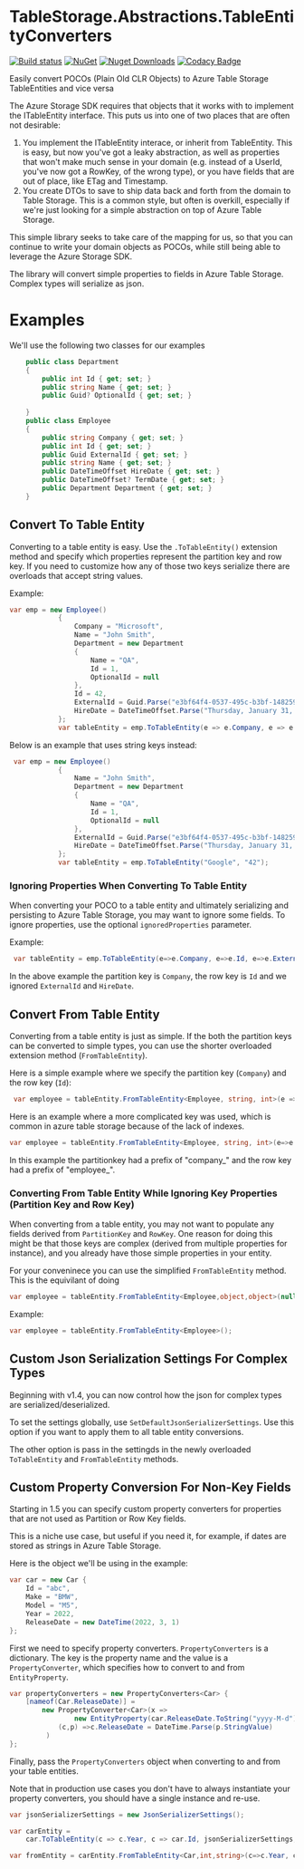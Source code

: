 # TableStorage.Abstractions.TableEntityConverters
[![Build status](https://ci.appveyor.com/api/projects/status/20rwpny4jfng24ws?svg=true)](https://ci.appveyor.com/project/giometrix/tablestorage-abstractions-tableentityconverters)
[![NuGet](https://img.shields.io/nuget/v/TableStorage.Abstractions.TableEntityConverters.svg)](https://www.nuget.org/packages/TableStorage.Abstractions.TableEntityConverters/)
[![Nuget Downloads](https://img.shields.io/nuget/dt/TableStorage.Abstractions.TableEntityConverters.svg?color=purple&logo=nuget)](https://www.nuget.org/packages/TableStorage.Abstractions.TableEntityConverters)
[![Codacy Badge](https://api.codacy.com/project/badge/Grade/1dc6fc21b5b84de0a059ad3b527f2136)](https://www.codacy.com/manual/giometrix/TableStorage.Abstractions.TableEntityConverters?utm_source=github.com&amp;utm_medium=referral&amp;utm_content=giometrix/TableStorage.Abstractions.TableEntityConverters&amp;utm_campaign=Badge_Grade)

Easily convert POCOs (Plain Old CLR Objects) to Azure Table Storage TableEntities and vice versa

The Azure Storage SDK requires that objects that it works with to implement the ITableEntity interface.  This puts us into one of two places that are often not desirable:

1. You implement the ITableEntity interace, or inherit from TableEntity.  This is easy, but now you've got a leaky abstraction, as well as properties that won't make much sense in your domain (e.g. instead of a UserId, you've now got a RowKey, of the wrong type), or you have fields that are out of place, like ETag and Timestamp.
2. You create DTOs to save to ship data back and forth from the domain to Table Storage.  This is a common style, but often is overkill, especially if we're just looking for a simple abstraction on top of Azure Table Storage.

This simple library seeks to take care of the mapping for us, so that you can continue to write your domain objects as POCOs, while still being able to leverage the Azure Storage SDK.

The library will convert simple properties to fields in Azure Table Storage.  Complex types will serialize as json.

Examples
========
We'll use the following two classes for our examples

```c#
    public class Department
    {
        public int Id { get; set; }
        public string Name { get; set; }
        public Guid? OptionalId { get; set; }
      
    }
    public class Employee
    {
        public string Company { get; set; }
        public int Id { get; set; }
        public Guid ExternalId { get; set; }
        public string Name { get; set; }
        public DateTimeOffset HireDate { get; set; }
        public DateTimeOffset? TermDate { get; set; }
        public Department Department { get; set; }
    }
```

## Convert To Table Entity
Converting to a table entity is easy.  Use the ``.ToTableEntity()`` extension method and specify which properties represent the partition key and row key.  If you need to customize how any of those two keys serialize there are overloads that accept string values.

Example:
```c#
var emp = new Employee()
            {
                Company = "Microsoft",
                Name = "John Smith",
                Department = new Department
                {
                    Name = "QA",
                    Id = 1,
                    OptionalId = null
                },
                Id = 42,
                ExternalId = Guid.Parse("e3bf64f4-0537-495c-b3bf-148259d7ed36"),
                HireDate = DateTimeOffset.Parse("Thursday, January 31, 2008")
            };
            var tableEntity = emp.ToTableEntity(e => e.Company, e => e.Id);
```

Below is an example that uses string keys instead:
```c#
 var emp = new Employee()
            {
                Name = "John Smith",
                Department = new Department
                {
                    Name = "QA",
                    Id = 1,
                    OptionalId = null
                },
                ExternalId = Guid.Parse("e3bf64f4-0537-495c-b3bf-148259d7ed36"),
                HireDate = DateTimeOffset.Parse("Thursday, January 31, 2008")
            };
            var tableEntity = emp.ToTableEntity("Google", "42");
```
### Ignoring Properties When Converting To Table Entity
When converting your POCO to a table entity and ultimately serializing and persisting to Azure Table Storage, you may want to ignore some fields.  To ignore properties, use the optional ```ignoredProperties``` parameter.

Example:
```c#
 var tableEntity = emp.ToTableEntity(e=>e.Company, e=>e.Id, e=>e.ExternalId, e=>e.HireDate);
```
In the above example the partition key is ```Company```, the row key is ```Id``` and we ignored ```ExternalId``` and ```HireDate```.

## Convert From Table Entity
Converting from a table entity is just as simple.  If the both the partition keys can be converted to simple types, you can use the shorter overloaded extension method (```FromTableEntity```).

Here is a simple example where we specify the partition key (```Company```) and the row key (```Id```):
```c#
 var employee = tableEntity.FromTableEntity<Employee, string, int>(e => e.Company, e => e.Id);
```

Here is an example where a more complicated key was used, which is common in azure table storage because of the lack of indexes.
```c#
var employee = tableEntity.FromTableEntity<Employee, string, int>(e=>e.Company, pk=>pk.Substring("company_".Length), e => e.Id, rk=>int.Parse(rk.Substring("employee_".Length)));
```
In this example the partitionkey had a prefix of "company_" and the row key had a prefix of "employee_".

### Converting From Table Entity While Ignoring Key Properties (Partition Key and Row Key)
When converting from a table entity, you may not want to populate any fields derived from `PartitionKey` and `RowKey`.  One reason for doing this might be that those keys are complex (derived from multiple properties for instance), and you already have those simple properties in your entity.

For your conveninece you can use the simplified `FromTableEntity` method.  This is the equivilant of doing 
```c#
var employee = tableEntity.FromTableEntity<Employee,object,object>(null, null, null, null);
```

Example:
```c#
var employee = tableEntity.FromTableEntity<Employee>();
```

## Custom Json Serialization Settings For Complex Types
Beginning with v1.4, you can now control how the json for complex types are serialized/deserialized.

To set the settings globally, use `SetDefaultJsonSerializerSettings`.  Use this option if you want to apply them to all table entity conversions.

The other option is pass in the settingds in the newly overloaded `ToTableEntity` and `FromTableEntity` methods.

## Custom Property Conversion For Non-Key Fields
Starting in 1.5 you can specify custom property converters for properties that are not used as Partition or Row Key fields.

This is a niche use case, but useful if you need it, for example, if dates are stored as strings in Azure Table Storage.

Here is the object we'll be using in the example:
```c#
var car = new Car {
    Id = "abc",
    Make = "BMW",
    Model = "M5",
    Year = 2022,
    ReleaseDate = new DateTime(2022, 3, 1)
};

```

First we need to specify property converters.  `PropertyConverters` is a dictionary.  The key is the 
property name and the value is a `PropertyConverter`, which specifies how to convert to and from `EntityProperty`.

```c#
var propertyConverters = new PropertyConverters<Car> {
    [nameof(Car.ReleaseDate)] =
        new PropertyConverter<Car>(x => 
                new EntityProperty(car.ReleaseDate.ToString("yyyy-M-d")),
            (c,p) =>c.ReleaseDate = DateTime.Parse(p.StringValue)
         )
};
```
Finally, pass the `PropertyConverters` object when converting to and from your table entities.

Note that in production use cases you don't have to always instantiate your property converters, you should have a single instance and re-use.

```c#
var jsonSerializerSettings = new JsonSerializerSettings();

var carEntity =
    car.ToTableEntity(c => c.Year, c => car.Id, jsonSerializerSettings, propertyConverters);

var fromEntity = carEntity.FromTableEntity<Car,int,string>(c=>c.Year, c=>c.Id, jsonSerializerSettings, propertyConverters);
```
